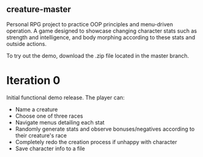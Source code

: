 ## creature-master
Personal RPG project to practice OOP principles and menu-driven operation. A game designed to showcase changing character stats such as strength and intelligence, and body morphing according to these stats and outside actions.

To try out the demo, download the .zip file located in the master branch.

# Iteration 0
Initial functional demo release. The player can:
- Name a creature
- Choose one of three races
- Navigate menus detailing each stat
- Randomly generate stats and observe bonuses/negatives according to their creature's race
- Completely redo the creation process if unhappy with character
- Save character info to a file
